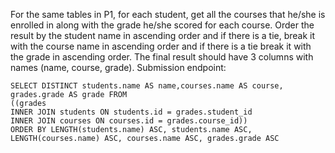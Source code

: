 For the same tables in P1, for each student, get all the courses that he/she is enrolled in along with the grade he/she scored for each course.
Order the result by the student name in ascending order and if there is a tie, break it with the course name in ascending order and
if there is a tie break it with the grade in ascending order. The final result should have 3 columns with names (name, course, grade).
Submission endpoint:
```
SELECT DISTINCT students.name AS name,courses.name AS course, grades.grade AS grade FROM 
((grades
INNER JOIN students ON students.id = grades.student_id
INNER JOIN courses ON courses.id = grades.course_id))
ORDER BY LENGTH(students.name) ASC, students.name ASC, LENGTH(courses.name) ASC, courses.name ASC, grades.grade ASC
```
